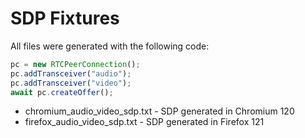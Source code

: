 # SDP Fixtures

All files were generated with the following code:

```js
pc = new RTCPeerConnection();
pc.addTransceiver("audio");
pc.addTransceiver("video");
await pc.createOffer();
```

* chromium_audio_video_sdp.txt - SDP generated in Chromium 120
* firefox_audio_video_sdp.txt - SDP generated in Firefox 121